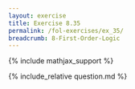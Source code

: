 ```yaml
---
layout: exercise
title: Exercise 8.35
permalink: /fol-exercises/ex_35/
breadcrumb: 8-First-Order-Logic
---
```


{% include mathjax_support %}

<div><i class="arrow-up loader" data-chapter="fol-exercises" data-exercise="ex_35" data-rating="0"></i></div>
{% include_relative question.md %}
